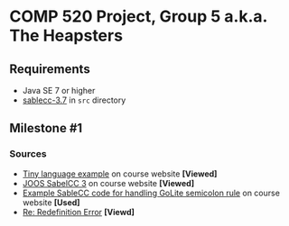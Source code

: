 # COMP 520 Project, Group 5 a.k.a. The Heapsters

## Requirements

* Java SE 7 or higher
* [sablecc-3.7](http://www.sablecc.org/) in `src` directory

## Milestone #1

### Sources

* [Tiny language example](http://www.sable.mcgill.ca/~hendren/520/2016/tiny/) on course website **[Viewed]**
* [JOOS SabelCC 3](http://www.sable.mcgill.ca/~hendren/520/2016/joos/jjoos-scc-3/) on course website **[Viewed]**
* [Example SableCC code for handling GoLite semicolon rule](http://www.sable.mcgill.ca/~hendren/520/2016/semicolon-test/) on course website **[Used]**
* [Re: Redefinition Error](http://www.sable.mcgill.ca/listarchives/sablecc-list/msg00639.html) **[Viewd]**
